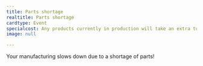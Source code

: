 ```yaml
---
title: Parts shortage
realtitle: Parts shortage
cardtype: Event
specialcost: Any products currently in production will take an extra turn to produce.
image: null

---
```

Your manufacturing slows down due to a shortage of parts!

